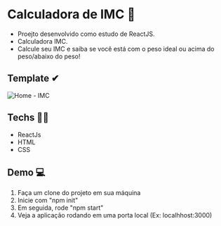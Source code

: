 # Calculadora de IMC  🧮

- Proejto desenvolvido como estudo de ReactJS. 
- Calculadora IMC.
- Calcule seu IMC e saiba se você está com o peso ideal ou acima do peso/abaixo do peso!

## Template  ✔

![Home - IMC](https://user-images.githubusercontent.com/86531281/151885175-d5e14f84-da50-4019-a70b-ed5b8907cbb3.png)

## Techs 👨‍💻

- ReactJs
- HTML
- CSS

## Demo 💻

1. Faça um clone do projeto em sua máquina
2. Inicie com "npm init"
3. Em seguida, rode "npm start"
4. Veja a aplicação rodando em uma porta local (Ex: localhhost:3000)







